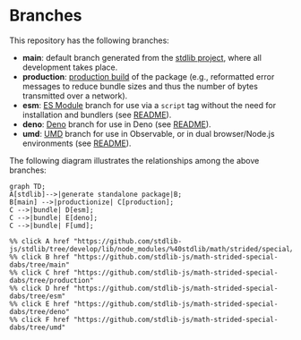 <!--

@license Apache-2.0

Copyright (c) 2022 The Stdlib Authors.

Licensed under the Apache License, Version 2.0 (the "License");
you may not use this file except in compliance with the License.
You may obtain a copy of the License at

    http://www.apache.org/licenses/LICENSE-2.0

Unless required by applicable law or agreed to in writing, software
distributed under the License is distributed on an "AS IS" BASIS,
WITHOUT WARRANTIES OR CONDITIONS OF ANY KIND, either express or implied.
See the License for the specific language governing permissions and
limitations under the License.

-->

# Branches

This repository has the following branches:

-   **main**: default branch generated from the [stdlib project][stdlib-url], where all development takes place.
-   **production**: [production build][production-url] of the package (e.g., reformatted error messages to reduce bundle sizes and thus the number of bytes transmitted over a network).
-   **esm**: [ES Module][esm-url] branch for use via a `script` tag without the need for installation and bundlers (see [README][esm-readme]).
-   **deno**: [Deno][deno-url] branch for use in Deno (see [README][deno-readme]).
-   **umd**: [UMD][umd-url] branch for use in Observable, or in dual browser/Node.js environments (see [README][umd-readme]).

The following diagram illustrates the relationships among the above branches:

```mermaid
graph TD;
A[stdlib]-->|generate standalone package|B;
B[main] -->|productionize| C[production];
C -->|bundle| D[esm];
C -->|bundle| E[deno];
C -->|bundle| F[umd];

%% click A href "https://github.com/stdlib-js/stdlib/tree/develop/lib/node_modules/%40stdlib/math/strided/special/dabs"
%% click B href "https://github.com/stdlib-js/math-strided-special-dabs/tree/main"
%% click C href "https://github.com/stdlib-js/math-strided-special-dabs/tree/production"
%% click D href "https://github.com/stdlib-js/math-strided-special-dabs/tree/esm"
%% click E href "https://github.com/stdlib-js/math-strided-special-dabs/tree/deno"
%% click F href "https://github.com/stdlib-js/math-strided-special-dabs/tree/umd"
```

[stdlib-url]: https://github.com/stdlib-js/stdlib/tree/develop/lib/node_modules/%40stdlib/math/strided/special/dabs
[production-url]: https://github.com/stdlib-js/math-strided-special-dabs/tree/production
[deno-url]: https://github.com/stdlib-js/math-strided-special-dabs/tree/deno
[deno-readme]: https://github.com/stdlib-js/math-strided-special-dabs/blob/deno/README.md
[umd-url]: https://github.com/stdlib-js/math-strided-special-dabs/tree/umd
[umd-readme]: https://github.com/stdlib-js/math-strided-special-dabs/blob/umd/README.md
[esm-url]: https://github.com/stdlib-js/math-strided-special-dabs/tree/esm
[esm-readme]: https://github.com/stdlib-js/math-strided-special-dabs/blob/esm/README.md